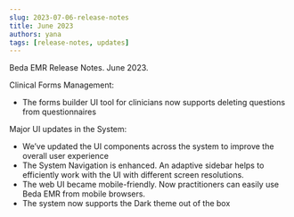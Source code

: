 ```yaml
---
slug: 2023-07-06-release-notes
title: June 2023
authors: yana
tags: [release-notes, updates]
---
```


Beda EMR Release Notes. June 2023.

Clinical Forms Management:
- The forms builder UI tool for clinicians now supports deleting questions from questionnaires

Major UI updates in the System:
- We’ve updated the UI components across the system to improve the overall user experience
- The System Navigation is enhanced. An adaptive sidebar helps to efficiently work with the UI with different screen resolutions.
- The web UI  became mobile-friendly. Now practitioners can easily use Beda EMR from mobile browsers.
- The system now supports the Dark theme out of the box